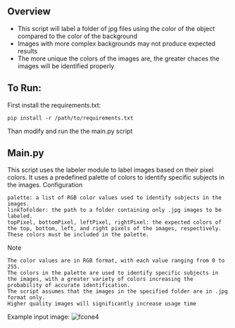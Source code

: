 ## Overview
* This script will label a folder of jpg files using the color of the object compared to the color of the background
* Images with more complex backgrounds may not produce expected results
* The more unique the colors of the images are, the greater chaces the images will be identified properly

## To Run:
First install the requirements.txt: 

    pip install -r /path/to/requirements.txt 

Than modify and run the the main.py script

## Main.py
This script uses the labeler module to label images based on their pixel colors. It uses a predefined palette of colors to identify specific subjects in the images.
Configuration

    palette: a list of RGB color values used to identify subjects in the images.
    linkToFolder: the path to a folder containing only .jpg images to be labeled.
    topPixel, bottomPixel, leftPixel, rightPixel: the expected colors of the top, bottom, left, and right pixels of the images, respectively. These colors must be included in the palette.

Note

    The color values are in RGB format, with each value ranging from 0 to 255.
    The colors in the palette are used to identify specific subjects in the images, with a greater variety of colors increasing the probability of accurate identification.
    The script assumes that the images in the specified folder are in .jpg format only.
    Higher quality images will significantly increase usage time

Example input image:
![fcone4](https://github.com/SgainsO/YOLO_Single_Object_Labeler/assets/126195012/997cd2c3-7c9d-4363-a10d-32441b9ab344)
